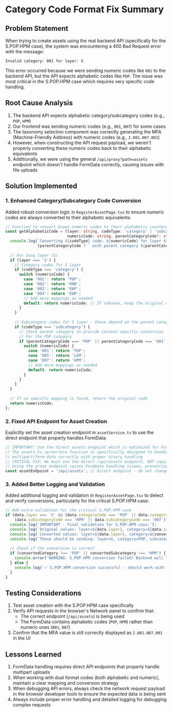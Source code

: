 # Category Code Format Fix Summary

## Problem Statement

When trying to create assets using the real backend API (specifically for the S.POP.HPM case), the system was encountering a 400 Bad Request error with the message:

```
Invalid category: 001 for layer: S
```

This error occurred because we were sending numeric codes like `001` to the backend API, but the API expects alphabetic codes like `POP`. The issue was most critical in the S.POP.HPM case which requires very specific code handling.

## Root Cause Analysis

1. The backend API expects alphabetic category/subcategory codes (e.g., `POP`, `HPM`)
2. Our frontend was sending numeric codes (e.g., `001`, `007`) for some cases
3. The taxonomy selection component was correctly generating the MFA (Machine-Friendly Address) with numeric codes (e.g., `2.001.007.001`)
4. However, when constructing the API request payload, we weren't properly converting these numeric codes back to their alphabetic equivalents
5. Additionally, we were using the general `/api/proxy?path=assets` endpoint which doesn't handle FormData correctly, causing issues with file uploads

## Solution Implemented

### 1. Enhanced Category/Subcategory Code Conversion

Added robust conversion logic in `RegisterAssetPage.tsx` to ensure numeric codes are always converted to their alphabetic equivalents:

```typescript
// Function to convert known numeric codes to their alphabetic counterparts
const getAlphabeticCode = (layer: string, codeType: 'category' | 'subcategory', 
                           numericCode: string, parentCategoryCode?: string): string => {
  console.log(`Converting ${codeType} code: ${numericCode} for layer ${layer}` + 
              (parentCategoryCode ? ` with parent category ${parentCategoryCode}` : ''));
  
  // For Song layer (S)
  if (layer === 'S') {
    // Category codes for S layer
    if (codeType === 'category') {
      switch (numericCode) {
        case '001': return 'POP';
        case '002': return 'RNB';
        case '003': return 'RAP';
        case '004': return 'EDM';
        // Add more mappings as needed
        default: return numericCode; // If unknown, keep the original code
      }
    }
    
    // Subcategory codes for S layer - these depend on the parent category
    if (codeType === 'subcategory') {
      // Check parent category to provide context-specific conversion
      // For the POP category
      if (parentCategoryCode === 'POP' || parentCategoryCode === '001') {
        switch (numericCode) {
          case '001': return 'TOP';
          case '005': return 'LGM'; 
          case '007': return 'HPM';
          // Add more mappings as needed
          default: return numericCode;
        }
      }
    }
  }
  
  // If no specific mapping is found, return the original code
  return numericCode;
};
```

### 2. Fixed API Endpoint for Asset Creation

Explicitly set the asset creation endpoint in `assetService.ts` to use the direct endpoint that properly handles FormData:

```typescript
// IMPORTANT: Use the direct assets endpoint which is optimized for FormData
// The assets.ts serverless function is specifically designed to handle
// multipart/form-data correctly with proper binary handling
// CRITICAL FIX: We must use the direct /api/assets endpoint, NOT /api/proxy?path=assets
// Using the proxy endpoint causes FormData handling issues, preventing asset creation
const assetEndpoint = '/api/assets'; // Direct endpoint - do not change this
```

### 3. Added Better Logging and Validation

Added additional logging and validation in `RegisterAssetPage.tsx` to detect and verify conversions, particularly for the critical S.POP.HPM case:

```typescript
// Add extra validation for the critical S.POP.HPM case
if (data.layer === 'S' && (data.categoryCode === 'POP' || data.categoryCode === '001') && 
    (data.subcategoryCode === 'HPM' || data.subcategoryCode === '007')) {
  console.log('IMPORTANT - Final validation for S.POP.HPM case:');
  console.log(`Original values: layer=${data.layer}, category=${data.categoryCode}, subcategory=${data.subcategoryCode}`);
  console.log(`Converted values: layer=${data.layer}, category=${convertedCategory}, subcategory=${convertedSubcategory}`);
  console.log(`These should be sending: layer=S, category=POP, subcategory=HPM to the backend`);
  
  // Check if the conversion is correct
  if (convertedCategory !== 'POP' || convertedSubcategory !== 'HPM') {
    console.error('WARNING: S.POP.HPM conversion failed! Backend will likely reject this request.');
  } else {
    console.log('✅ S.POP.HPM conversion successful - should work with backend API');
  }
}
```

## Testing Considerations

1. Test asset creation with the S.POP.HPM case specifically
2. Verify API requests in the browser's Network panel to confirm that:
   - The correct endpoint (`/api/assets`) is being used
   - The FormData contains alphabetic codes (`POP`, `HPM`) rather than numeric ones (`001`, `007`)
3. Confirm that the MFA value is still correctly displayed as `2.001.007.001` in the UI

## Lessons Learned

1. FormData handling requires direct API endpoints that properly handle multipart uploads
2. When working with dual format codes (both alphabetic and numeric), maintain a clear mapping and conversion strategy
3. When debugging API errors, always check the network request payload in the browser developer tools to ensure the expected data is being sent
4. Always include proper error handling and detailed logging for debugging complex requests